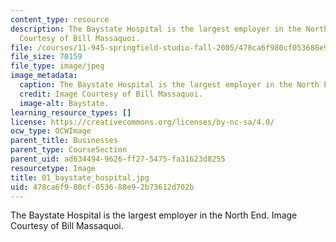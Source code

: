 ```yaml
---
content_type: resource
description: The Baystate Hospital is the largest employer in the North End. Image
  Courtesy of Bill Massaquoi.
file: /courses/11-945-springfield-studio-fall-2005/478ca6f980cf053688e92b73612d702b_01_baystate_hospital.jpg
file_size: 70159
file_type: image/jpeg
image_metadata:
  caption: The Baystate Hospital is the largest employer in the North End.
  credit: Image Courtesy of Bill Massaquoi.
  image-alt: Baystate.
learning_resource_types: []
license: https://creativecommons.org/licenses/by-nc-sa/4.0/
ocw_type: OCWImage
parent_title: Businesses
parent_type: CourseSection
parent_uid: ad634494-9626-ff27-5475-fa31623d8255
resourcetype: Image
title: 01_baystate_hospital.jpg
uid: 478ca6f9-80cf-0536-88e9-2b73612d702b
---
```

The Baystate Hospital is the largest employer in the North End. Image Courtesy of Bill Massaquoi.